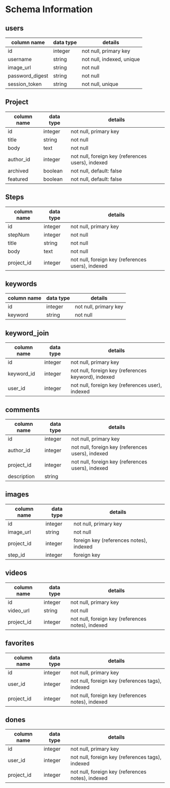 # Schema Information

## users
column name     | data type | details
----------------|-----------|-----------------------
id              | integer   | not null, primary key
username        | string    | not null, indexed, unique
image_url       | string    | not null
password_digest | string    | not null
session_token   | string    | not null, unique

## Project
column name | data type | details
------------|-----------|-----------------------
id          | integer   | not null, primary key
title       | string    | not null
body        | text      | not null
author_id   | integer   | not null, foreign key (references users), indexed
archived    | boolean   | not null, default: false
featured    | boolean   | not null, default: false

## Steps
column name | data type | details
------------|-----------|-----------------------
id          | integer   | not null, primary key
stepNum     | integer   | not null
title       | string    | not null
body        | text      | not null
project_id  | integer   | not null, foreign key (references users), indexed


## keywords
column name | data type | details
------------|-----------|-----------------------
id          | integer   | not null, primary key
keyword     | string    | not null

## keyword_join
column name | data type | details
------------|-----------|-----------------------
id          | integer   | not null, primary key
keyword_id  | integer   | not null, foreign key (references keyword), indexed
user_id     | integer   | not null, foreign key (references user), indexed

## comments
column name | data type | details
------------|-----------|-----------------------
id          | integer   | not null, primary key
author_id   | integer   | not null, foreign key (references users), indexed
project_id  | integer   | not null, foreign key (references users), indexed
description | string    |

## images
column name | data type | details
------------|-----------|-----------------------
id          | integer   | not null, primary key
image_url   | string    | not null
project_id  | integer   | foreign key (references notes), indexed
step_id     | integer   | foreign key 

## videos
column name | data type | details
------------|-----------|-----------------------
id          | integer   | not null, primary key
video_url   | string    | not null
project_id  | integer   | not null, foreign key (references notes), indexed

## favorites
column name | data type | details
------------|-----------|-----------------------
id          | integer   | not null, primary key
user_id     | integer   | not null, foreign key (references tags), indexed
project_id  | integer   | not null, foreign key (references notes), indexed

## dones
column name | data type | details
------------|-----------|-----------------------
id          | integer   | not null, primary key
user_id     | integer   | not null, foreign key (references tags), indexed
project_id  | integer   | not null, foreign key (references notes), indexed
